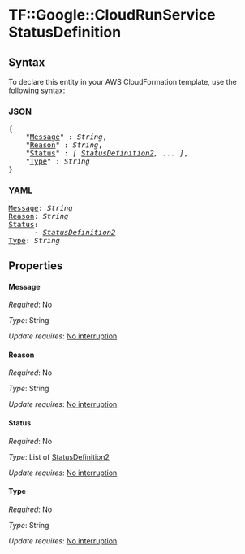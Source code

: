 # TF::Google::CloudRunService StatusDefinition

## Syntax

To declare this entity in your AWS CloudFormation template, use the following syntax:

### JSON

<pre>
{
    "<a href="#message" title="Message">Message</a>" : <i>String</i>,
    "<a href="#reason" title="Reason">Reason</a>" : <i>String</i>,
    "<a href="#status" title="Status">Status</a>" : <i>[ <a href="statusdefinition2.md">StatusDefinition2</a>, ... ]</i>,
    "<a href="#type" title="Type">Type</a>" : <i>String</i>
}
</pre>

### YAML

<pre>
<a href="#message" title="Message">Message</a>: <i>String</i>
<a href="#reason" title="Reason">Reason</a>: <i>String</i>
<a href="#status" title="Status">Status</a>: <i>
      - <a href="statusdefinition2.md">StatusDefinition2</a></i>
<a href="#type" title="Type">Type</a>: <i>String</i>
</pre>

## Properties

#### Message

_Required_: No

_Type_: String

_Update requires_: [No interruption](https://docs.aws.amazon.com/AWSCloudFormation/latest/UserGuide/using-cfn-updating-stacks-update-behaviors.html#update-no-interrupt)

#### Reason

_Required_: No

_Type_: String

_Update requires_: [No interruption](https://docs.aws.amazon.com/AWSCloudFormation/latest/UserGuide/using-cfn-updating-stacks-update-behaviors.html#update-no-interrupt)

#### Status

_Required_: No

_Type_: List of <a href="statusdefinition2.md">StatusDefinition2</a>

_Update requires_: [No interruption](https://docs.aws.amazon.com/AWSCloudFormation/latest/UserGuide/using-cfn-updating-stacks-update-behaviors.html#update-no-interrupt)

#### Type

_Required_: No

_Type_: String

_Update requires_: [No interruption](https://docs.aws.amazon.com/AWSCloudFormation/latest/UserGuide/using-cfn-updating-stacks-update-behaviors.html#update-no-interrupt)

